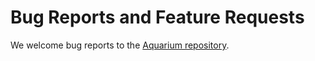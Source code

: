 # Bug Reports and Feature Requests

We welcome bug reports to the [Aquarium repository](https://github.com/klavinslab/aquarium).
